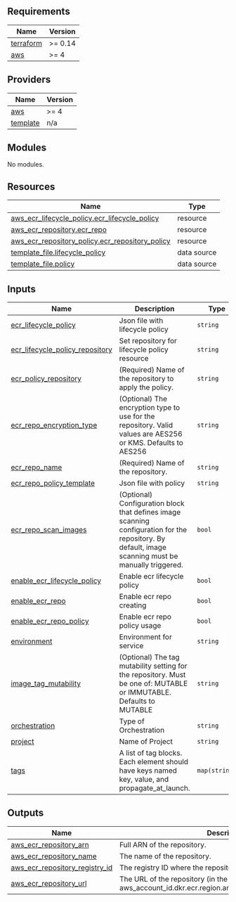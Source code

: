 ## Requirements

| Name | Version |
|------|---------|
| <a name="requirement_terraform"></a> [terraform](#requirement\_terraform) | >= 0.14 |
| <a name="requirement_aws"></a> [aws](#requirement\_aws) | >= 4 |

## Providers

| Name | Version |
|------|---------|
| <a name="provider_aws"></a> [aws](#provider\_aws) | >= 4 |
| <a name="provider_template"></a> [template](#provider\_template) | n/a |

## Modules

No modules.

## Resources

| Name | Type |
|------|------|
| [aws_ecr_lifecycle_policy.ecr_lifecycle_policy](https://registry.terraform.io/providers/hashicorp/aws/latest/docs/resources/ecr_lifecycle_policy) | resource |
| [aws_ecr_repository.ecr_repo](https://registry.terraform.io/providers/hashicorp/aws/latest/docs/resources/ecr_repository) | resource |
| [aws_ecr_repository_policy.ecr_repository_policy](https://registry.terraform.io/providers/hashicorp/aws/latest/docs/resources/ecr_repository_policy) | resource |
| [template_file.lifecycle_policy](https://registry.terraform.io/providers/hashicorp/template/latest/docs/data-sources/file) | data source |
| [template_file.policy](https://registry.terraform.io/providers/hashicorp/template/latest/docs/data-sources/file) | data source |

## Inputs

| Name | Description | Type | Default | Required |
|------|-------------|------|---------|:--------:|
| <a name="input_ecr_lifecycle_policy"></a> [ecr\_lifecycle\_policy](#input\_ecr\_lifecycle\_policy) | Json file with lifecycle policy | `string` | `""` | no |
| <a name="input_ecr_lifecycle_policy_repository"></a> [ecr\_lifecycle\_policy\_repository](#input\_ecr\_lifecycle\_policy\_repository) | Set repository for lifecycle policy resource | `string` | `""` | no |
| <a name="input_ecr_policy_repository"></a> [ecr\_policy\_repository](#input\_ecr\_policy\_repository) | (Required) Name of the repository to apply the policy. | `string` | `""` | no |
| <a name="input_ecr_repo_encryption_type"></a> [ecr\_repo\_encryption\_type](#input\_ecr\_repo\_encryption\_type) | (Optional) The encryption type to use for the repository. Valid values are AES256 or KMS. Defaults to AES256 | `string` | `"AES256"` | no |
| <a name="input_ecr_repo_name"></a> [ecr\_repo\_name](#input\_ecr\_repo\_name) | (Required) Name of the repository. | `string` | `""` | no |
| <a name="input_ecr_repo_policy_template"></a> [ecr\_repo\_policy\_template](#input\_ecr\_repo\_policy\_template) | Json file with policy | `string` | `""` | no |
| <a name="input_ecr_repo_scan_images"></a> [ecr\_repo\_scan\_images](#input\_ecr\_repo\_scan\_images) | (Optional) Configuration block that defines image scanning configuration for the repository. By default, image scanning must be manually triggered. | `bool` | `false` | no |
| <a name="input_enable_ecr_lifecycle_policy"></a> [enable\_ecr\_lifecycle\_policy](#input\_enable\_ecr\_lifecycle\_policy) | Enable ecr lifecycle policy | `bool` | `false` | no |
| <a name="input_enable_ecr_repo"></a> [enable\_ecr\_repo](#input\_enable\_ecr\_repo) | Enable ecr repo creating | `bool` | `false` | no |
| <a name="input_enable_ecr_repo_policy"></a> [enable\_ecr\_repo\_policy](#input\_enable\_ecr\_repo\_policy) | Enable ecr repo policy usage | `bool` | `false` | no |
| <a name="input_environment"></a> [environment](#input\_environment) | Environment for service | `string` | `"DEMO"` | no |
| <a name="input_image_tag_mutability"></a> [image\_tag\_mutability](#input\_image\_tag\_mutability) | (Optional) The tag mutability setting for the repository. Must be one of: MUTABLE or IMMUTABLE. Defaults to MUTABLE | `string` | `"MUTABLE"` | no |
| <a name="input_orchestration"></a> [orchestration](#input\_orchestration) | Type of Orchestration | `string` | `"tf"` | no |
| <a name="input_project"></a> [project](#input\_project) | Name of Project | `string` | `"test"` | no |
| <a name="input_tags"></a> [tags](#input\_tags) | A list of tag blocks. Each element should have keys named key, value, and propagate\_at\_launch. | `map(string)` | `{}` | no |

## Outputs

| Name | Description |
|------|-------------|
| <a name="output_aws_ecr_repository_arn"></a> [aws\_ecr\_repository\_arn](#output\_aws\_ecr\_repository\_arn) | Full ARN of the repository. |
| <a name="output_aws_ecr_repository_name"></a> [aws\_ecr\_repository\_name](#output\_aws\_ecr\_repository\_name) | The name of the repository. |
| <a name="output_aws_ecr_repository_registry_id"></a> [aws\_ecr\_repository\_registry\_id](#output\_aws\_ecr\_repository\_registry\_id) | The registry ID where the repository was created. |
| <a name="output_aws_ecr_repository_url"></a> [aws\_ecr\_repository\_url](#output\_aws\_ecr\_repository\_url) | The URL of the repository (in the form aws\_account\_id.dkr.ecr.region.amazonaws.com/repositoryName |
